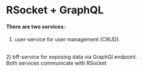 # RSocket + GraphQL 

#### There are two services:

1) user-service for user management (CRUD). 
<br>
2) bff-service for exposing data via GraphQl endpoint.
<br>
Both services communicate with RSocket
